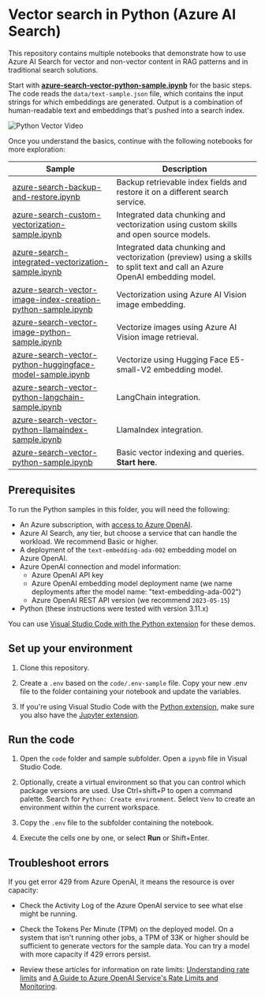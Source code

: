 # Vector search in Python (Azure AI Search)

This repository contains multiple notebooks that demonstrate how to use Azure AI Search for vector and non-vector content in RAG patterns and in traditional search solutions.

Start with [**azure-search-vector-python-sample.ipynb**](code/vectors/azure-search-vector-python-sample.ipynb) for the basic steps. The code reads the `data/text-sample.json` file, which contains the input strings for which embeddings are generated. Output is a combination of human-readable text and embeddings that's pushed into a search index.

![Python Vector Video](https://github.com/Azure/azure-search-vector-samples/blob/main/demo-python/data/images/python-vector-video.gif?raw=true)

Once you understand the basics, continue with the following notebooks for more exploration:

| Sample | Description |
|--------|-------------|
| [azure-search-backup-and-restore.ipynb](./code/backup-and-restore/azure-search-backup-and-restore.ipynb) | Backup retrievable index fields and restore it on a different search service. |
| [azure-search-custom-vectorization-sample.ipynb](./code/custom-embeddings/azure-search-custom-vectorization-sample.ipynb) | Integrated data chunking and vectorization using custom skills and open source models. |
| [azure-search-integrated-vectorization-sample.ipynb](./code/integrated-vectorization/azure-search-integrated-vectorization-sample.ipynb) | Integrated data chunking and vectorization (preview) using a skills to split text and call an Azure OpenAI embedding model. |
| [azure-search-vector-image-index-creation-python-sample.ipynb](./code/image-vectors/azure-search-vector-image-index-creation-python-sample.ipynb) | Vectorization using Azure AI Vision image embedding. |
| [azure-search-vector-image-python-sample.ipynb](./code/image-vectors/azure-search-vector-image-python-sample.ipynb)  | Vectorize images using Azure AI Vision image retrieval. |
| [azure-search-vector-python-huggingface-model-sample.ipynb](./code/hugging-face/azure-search-vector-python-huggingface-model-sample.ipynb)  | Vectorize using Hugging Face E5-small-V2 embedding model. |
| [azure-search-vector-python-langchain-sample.ipynb](./code/langchain/azure-search-vector-python-langchain-sample.ipynb) | LangChain integration. |
| [azure-search-vector-python-llamaindex-sample.ipynb](./code/llamaindex/azure-search-vector-python-llamaindex-sample.ipynb) | LlamaIndex integration. |
| [azure-search-vector-python-sample.ipynb](./code/vectors/azure-search-vector-python-sample.ipynb) | Basic vector indexing and queries. **Start here**. |

## Prerequisites

To run the Python samples in this folder, you will need the following:

- An Azure subscription, with [access to Azure OpenAI](https://aka.ms/oai/access).
- Azure AI Search, any tier, but choose a service that can handle the workload. We recommend Basic or higher.
- A deployment of the `text-embedding-ada-002` embedding model on Azure OpenAI.
- Azure OpenAI connection and model information:
  - Azure OpenAI API key
  - Azure OpenAI embedding model deployment name (we name deployments after the model name: "text-embedding-ada-002")
  - Azure OpenAI REST API version (we recommend `2023-05-15`)
- Python (these instructions were tested with version 3.11.x)

You can use [Visual Studio Code with the Python extension](https://code.visualstudio.com/docs/python/python-tutorial) for these demos.

## Set up your environment

1. Clone this repository.

1. Create a `.env` based on the `code/.env-sample` file. Copy your new .env file to the folder containing your notebook and update the variables.

1. If you're using Visual Studio Code with the [Python extension](https://marketplace.visualstudio.com/items?itemName=ms-python.python), make sure you also have the [Jupyter extension](https://marketplace.visualstudio.com/items?itemName=ms-toolsai.jupyter).

## Run the code

1. Open the `code` folder and sample subfolder. Open a `ipynb` file in Visual Studio Code.

1. Optionally, create a virtual environment so that you can control which package versions are used. Use Ctrl+shift+P to open a command palette. Search for `Python: Create environment`. Select `Venv` to create an environment within the current workspace.

1. Copy the `.env` file to the subfolder containing the notebook.

1. Execute the cells one by one, or select **Run** or Shift+Enter.

## Troubleshoot errors

If you get error 429 from Azure OpenAI, it means the resource is over capacity:

- Check the Activity Log of the Azure OpenAI service to see what else might be running.

- Check the Tokens Per Minute (TPM) on the deployed model. On a system that isn't running other jobs, a TPM of 33K or higher should be sufficient to generate vectors for the sample data. You can try a model with more capacity if 429 errors persist.

- Review these articles for information on rate limits: [Understanding rate limits](https://learn.microsoft.com/azure/ai-services/openai/how-to/quota?tabs=rest#understanding-rate-limits) and [A Guide to Azure OpenAI Service's Rate Limits and Monitoring](https://clemenssiebler.com/posts/understanding-azure-openai-rate-limits-monitoring/).
